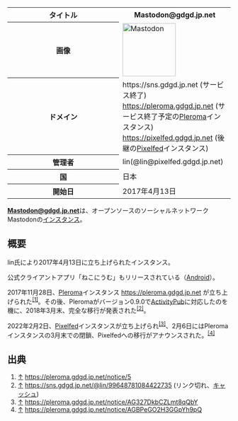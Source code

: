 <div>

<table>
<colgroup>
<col style="width: 50%" />
<col style="width: 50%" />
</colgroup>
<tbody>
<tr class="header">
<th>タイトル</th>
<th>Mastodon@gdgd.jp.net</th>
</tr>

<tr class="odd">
<th>画像</th>
<td><a href="/%E3%83%95%E3%82%A1%E3%82%A4%E3%83%AB:Mastodon_logo.png" title="Mastodon"><img src="/images/thumb/0/00/Mastodon_logo.png/120px-Mastodon_logo.png" srcset="/images/thumb/0/00/Mastodon_logo.png/180px-Mastodon_logo.png 1.5x, /images/0/00/Mastodon_logo.png 2x" width="120" height="120" alt="Mastodon" /></a></td>
</tr>
<tr class="even">
<th scope="row">ドメイン</th>
<td>https://sns.gdgd.jp.net (サービス終了)<br />
<a href="https://pleroma.gdgd.jp.net" rel="nofollow">https://pleroma.gdgd.jp.net</a> (サービス終了予定の<a href="/Pleroma" title="Pleroma">Pleroma</a>インスタンス)<br />
<a href="https://pixelfed.gdgd.jp.net" rel="nofollow">https://pixelfed.gdgd.jp.net</a> (後継の<a href="/Pixelfed" title="Pixelfed (存在しないページ)">Pixelfed</a>インスタンス)</td>
</tr>
<tr class="odd">
<th scope="row">管理者</th>
<td>lin(@lin@pixelfed.gdgd.jp.net)</td>
</tr>
<tr class="even">
<th scope="row">国</th>
<td>日本</td>
</tr>
<tr class="odd">
<th scope="row">開始日</th>
<td>2017年4月13日</td>
</tr>
</tbody>
</table>

**Mastodon@gdgd.jp.net**は、オープンソースのソーシャルネットワークMastodonの[インスタンス](/%E3%82%A4%E3%83%B3%E3%82%B9%E3%82%BF%E3%83%B3%E3%82%B9 "インスタンス")。

## 概要

lin氏により2017年4月13日に立ち上げられたインスタンス。

公式クライアントアプリ「ねこにうむ」もリリースされている（<a href="https://play.google.com/store/apps/details?id=com.apps.nekonium" rel="nofollow">Android</a>）。

2017年11月28日、[Pleroma](/Pleroma "Pleroma")インスタンス <a href="https://pleroma.gdgd.jp.net" rel="nofollow">https://pleroma.gdgd.jp.net</a> が立ち上げられた<sup>[\[1\]](#cite_note-1)</sup>。その後、Pleromaがバージョン0.9.0で[ActivityPub](/ActivityPub "ActivityPub")に対応したのを機に、2018年3月末、完全な移行が発表された<sup>[\[2\]](#cite_note-2)</sup>。

2022年2月2日、[Pixelfed](/Pixelfed "Pixelfed (存在しないページ)")インスタンスが立ち上げられ<sup>[\[3\]](#cite_note-3)</sup>、2月6日にはPleromaインスタンスの3月末での閉鎖、Pixelfedへの移行がアナウンスされた。<sup>[\[4\]](#cite_note-4)</sup>

## 出典

<div>

1.  [↑](#cite_ref-1) <a href="https://pleroma.gdgd.jp.net/notice/5" rel="nofollow">https://pleroma.gdgd.jp.net/notice/5</a>
2.  [↑](#cite_ref-2) <a href="https://sns.gdgd.jp.net/@lin/99648781084422735" rel="nofollow">https://sns.gdgd.jp.net/@lin/99648781084422735</a> (リンク切れ、<a href="https://mstdn.jp/web/statuses/99759271164978946" rel="nofollow">キャッシュ</a>)
3.  [↑](#cite_ref-3) <a href="https://pleroma.gdgd.jp.net/notice/AG327DkbCZLmt8qQbY" rel="nofollow">https://pleroma.gdgd.jp.net/notice/AG327DkbCZLmt8qQbY</a>
4.  [↑](#cite_ref-4) <a href="https://pleroma.gdgd.jp.net/notice/AGBPeGO2H3GGpYh9pQ" rel="nofollow">https://pleroma.gdgd.jp.net/notice/AGBPeGO2H3GGpYh9pQ</a>

</div>

</div>

